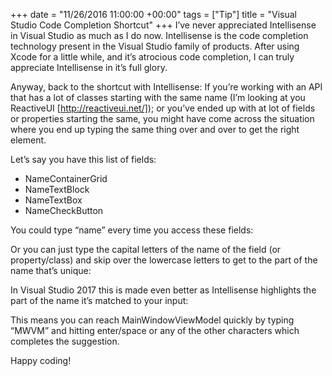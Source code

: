 +++
date = "11/26/2016 11:00:00 +00:00"
tags = ["Tip"]
title = "Visual Studio Code Completion Shortcut"
+++
I’ve never appreciated Intellisense in Visual Studio as much as I do now.
Intellisense is the code completion technology present in the Visual Studio
family of products. After using Xcode for a little while, and it’s atrocious
code completion, I can truly appreciate Intellisense in it’s full glory.

Anyway, back to the shortcut with Intellisense: If you’re working with an API
that has a lot of classes starting with the same name (I’m looking at you 
ReactiveUI [http://reactiveui.net/]); or you’ve ended up with at lot of fields
or properties starting the same, you might have come across the situation where
you end up typing the same thing over and over to get the right element.

Let’s say you have this list of fields:

 * NameContainerGrid
 * NameTextBlock
 * NameTextBox
 * NameCheckButton

You could type “name” every time you access these fields:



Or you can just type the capital letters of the name of the field (or
property/class) and skip over the lowercase letters to get to the part of the
name that’s unique:



In Visual Studio 2017 this is made even better as Intellisense highlights the
part of the name it’s matched to your input:



This means you can reach MainWindowViewModel quickly by typing “MWVM” and
hitting enter/space or any of the other characters which completes the
suggestion.

Happy coding!
